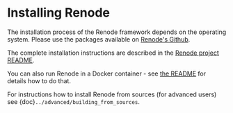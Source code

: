 # Installing Renode

The installation process of the Renode framework depends on the operating system.
Please use the packages available on [Renode's Github](https://github.com/renode/renode/releases/latest).

The complete installation instructions are described in the [Renode project README](https://github.com/renode/renode/blob/master/README.md#installation).

You can also run Renode in a Docker container - see [the README](https://github.com/renode/renode/blob/master/README.md#running-renode-in-a-docker-container) for details how to do that.

For instructions how to install Renode from sources (for advanced users) see {doc}`../advanced/building_from_sources`.

